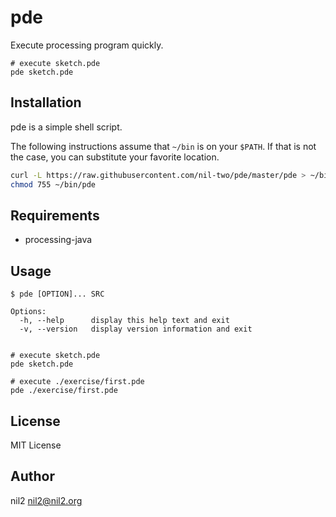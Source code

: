 pde
===

Execute processing program quickly.

```
# execute sketch.pde
pde sketch.pde
```

Installation
------------

pde is a simple shell script.

The following instructions assume that `~/bin` is on your `$PATH`.
If that is not the case, you can substitute your favorite location.

```sh
curl -L https://raw.githubusercontent.com/nil-two/pde/master/pde > ~/bin/pde
chmod 755 ~/bin/pde
```

Requirements
-----------

- processing-java

Usage
-----

```
$ pde [OPTION]... SRC

Options:
  -h, --help      display this help text and exit
  -v, --version   display version information and exit


# execute sketch.pde
pde sketch.pde

# execute ./exercise/first.pde
pde ./exercise/first.pde
```

License
-------

MIT License

Author
------

nil2 <nil2@nil2.org>
